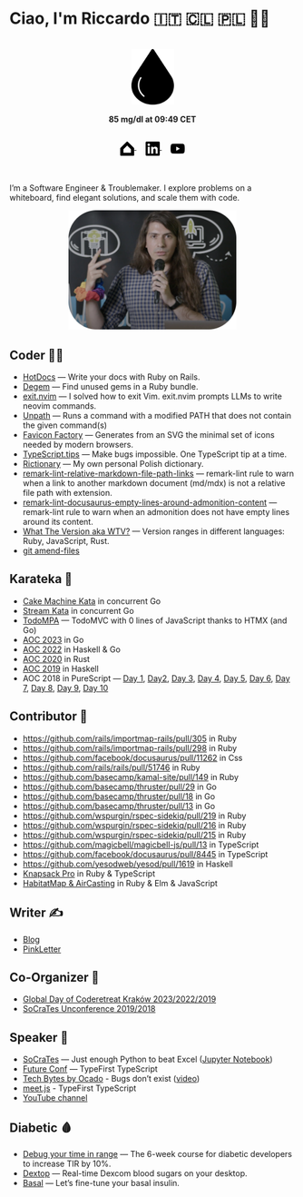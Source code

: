 # Ciao, I'm Riccardo 🇮🇹 🇨🇱 🇵🇱 🏳️‍🌈

<br />

<div align="center">
  <a href="https://odone.me/tir">
    <picture>
      <source srcset=".github/images/drop-light.svg" media="(prefers-color-scheme: dark)" />
      <img width="75" src=".github/images/drop-dark.svg" />
    </picture>
  </a>

  <strong>85 mg/dl at 09:49 CET</strong>

  <br />

  <a href="https://odone.me">
    <picture>
      <source srcset=".github/images/home-light.svg" media="(prefers-color-scheme: dark)" />
      <img width="25" align="top" src=".github/images/home-dark.svg" />
    </picture>
  </a>
  &nbsp; &nbsp;
  <a href="https://www.linkedin.com/in/riccardoodone">
    <picture>
      <source srcset=".github/images/linkedin-light.svg" media="(prefers-color-scheme: dark)" />
      <img width="25" align="top" src=".github/images/linkedin-dark.svg" />
    </picture>
  </a>
  &nbsp; &nbsp;
  <a href="https://odone.me/tir">
    <picture>
      <source srcset=".github/images/youtube-light.svg" media="(prefers-color-scheme: dark)" />
      <img width="25" align="top" src=".github/images/youtube-dark.svg" />
    </picture>
  </a>
</div>

<br />
<br />

I’m a Software Engineer & Troublemaker. I explore problems on a whiteboard, find elegant solutions, and scale them with code.

<div align="center">
  <a href="https://www.youtube.com/watch?v=7o182OnK-LY">
    <img height="210" src=".github/images/speaker.png" />
  </a>
</div>

## Coder 🧑‍💻

- [HotDocs](https://github.com/3v0k4/hot_docs) — Write your docs with Ruby on Rails.
- [Degem](https://github.com/3v0k4/degem) — Find unused gems in a Ruby bundle.
- [exit.nvim](https://github.com/3v0k4/exit.nvim) — I solved how to exit Vim. exit.nvim prompts LLMs to write neovim commands.
- [Unpath](https://github.com/3v0k4/unpath) — Runs a command with a modified PATH that does not contain the given command(s)
- [Favicon Factory](https://github.com/3v0k4/favicon_factory) — Generates from an SVG the minimal set of icons needed by modern browsers.
- [TypeScript.tips](https://typescript.tips) — Make bugs impossible. One TypeScript tip at a time.
- [Rictionary](https://rictionary.odone.me) — My own personal Polish dictionary.
- [remark-lint-relative-markdown-file-path-links](https://github.com/3v0k4/remark-lint-relative-markdown-file-path-links) — remark-lint rule to warn when a link to another markdown document (md/mdx) is not a relative file path with extension.
- [remark-lint-docusaurus-empty-lines-around-admonition-content](https://github.com/3v0k4/remark-lint-docusaurus-empty-lines-around-admonition-content) — remark-lint rule to warn when an admonition does not have empty lines around its content.
- [What The Version aka WTV?](https://gist.github.com/3v0k4/3625f3922e3035811e937155fd635e55) — Version ranges in different languages: Ruby, JavaScript, Rust.
- [git amend-files](https://gist.github.com/3v0k4/06d1110b30ff7b05dcd3be372130a0e8)

## Karateka 🥋

- [Cake Machine Kata](https://github.com/3v0k4/cake-machine-kata) in concurrent Go
- [Stream Kata](https://github.com/3v0k4/stream-kata) in concurrent Go
- [TodoMPA](https://github.com/3v0k4/todo-mpa) — TodoMVC with 0 lines of JavaScript thanks to HTMX (and Go)
- [AOC 2023](https://github.com/3v0k4/aoc23) in Go
- [AOC 2022](https://github.com/3v0k4/aoc22) in Haskell & Go
- [AOC 2020](https://github.com/3v0k4/aoc20) in Rust
- [AOC 2019](https://github.com/3v0k4/aoc19) in Haskell
- AOC 2018 in PureScript — [Day 1](https://gist.github.com/3v0k4/53c950ca4e35c9e42516c40ac8b0c18d), [Day2](https://gist.github.com/3v0k4/453ff365e53bc276d4a6a7fb66f1771a), [Day 3](https://gist.github.com/3v0k4/4ddb1cb2d173f1343e25f4d9644551520), [Day 4](https://gist.github.com/3v0k4/3b8a4494c7e111fdf48a6b182d5ae5f7), [Day 5](https://gist.github.com/3v0k4/14d5b42640bc58a817bc6186de2b099a), [Day 6](https://gist.github.com/3v0k4/44160a29a1b83ed4ea4a038977f635f0), [Day 7](https://gist.github.com/3v0k4/11742f879ab0c51b30e451dae92faab6), [Day 8](https://gist.github.com/3v0k4/54ff8527a3c732fbce4cd49a929a9ee9), [Day 9](https://gist.github.com/3v0k4/57bf37be74bf7ffe9aa41c8e736e2f1a), [Day 10](https://gist.github.com/3v0k4/32076ae8fc4b005ca39fbabbfdeb4933)

## Contributor  🎉

- https://github.com/rails/importmap-rails/pull/305 in Ruby
- https://github.com/rails/importmap-rails/pull/298 in Ruby
- https://github.com/facebook/docusaurus/pull/11262 in Css
- https://github.com/rails/rails/pull/51746 in Ruby
- https://github.com/basecamp/kamal-site/pull/149 in Ruby
- https://github.com/basecamp/thruster/pull/29 in Go
- https://github.com/basecamp/thruster/pull/18 in Go
- https://github.com/basecamp/thruster/pull/13 in Go
- https://github.com/wspurgin/rspec-sidekiq/pull/219 in Ruby
- https://github.com/wspurgin/rspec-sidekiq/pull/216 in Ruby
- https://github.com/wspurgin/rspec-sidekiq/pull/215 in Ruby
- https://github.com/magicbell/magicbell-js/pull/13 in TypeScript
- https://github.com/facebook/docusaurus/pull/8445 in TypeScript
- https://github.com/yesodweb/yesod/pull/1619 in Haskell
- [Knapsack Pro](https://github.com/search?q=org%3AKnapsackPro+type%3Apr+author%3A3v0k4+&type=pullrequests) in Ruby & TypeScript
- [HabitatMap & AirCasting](https://github.com/search?q=org%3AHabitatMap+type%3Apr+author%3A3v0k4+&type=pullrequests) in Ruby & Elm & JavaScript

## Writer  ✍️

- [Blog](https://odone.me/)
- [PinkLetter](https://buttondown.email/riccardo.odone/archive)

## Co-Organizer  👏

- [Global Day of Coderetreat Kraków 2023/2022/2019](https://www.facebook.com/software.crafters.krakow)
- [SoCraTes Unconference 2019/2018](https://socrates-conf.de)

## Speaker  🎤

- [SoCraTes](https://www.socrates-conference.de/) — Just enough Python to beat Excel ([Jupyter Notebook](https://www.kaggle.com/code/riccardoodone/just-enough-python-to-beat-excel-socrates2024))
- [Future Conf](https://www.futureconf.tech/) — TypeFirst TypeScript
- [Tech Bytes by Ocado](https://www.meetup.com/tech-bytes-ocado-technology-krakow/events/293690403/) - Bugs don’t exist ([video](https://www.youtube.com/watch?v=7o182OnK-LY))
- [meet.js](https://www.meetup.com/krakowjs/events/292600643/) - TypeFirst TypeScript
- [YouTube channel](https://www.youtube.com/@riccardoodone)

## Diabetic 🩸

- [Debug your time in range](https://odone.me/tir) — The 6-week course for diabetic developers to increase TIR by 10%.
- [Dextop](https://getdextop.com/) — Real-time Dexcom blood sugars on your desktop.
- [Basal](https://basal.odone.me) — Let’s fine-tune your basal insulin.
